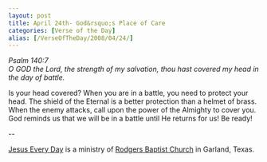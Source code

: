 ```yaml
---
layout: post
title: April 24th- God&rsquo;s Place of Care
categories: [Verse of the Day]
alias: [/VerseOfTheDay/2008/04/24/]
---
```


_Psalm 140:7  
O GOD the Lord, the strength of my salvation, thou hast covered my
head in the day of battle._

Is your head covered? When you are in a battle, you need to protect
your head. The shield of the Eternal is a better protection than a
helmet of brass. When the enemy attacks, call upon the power of the
Almighty to cover you. God reminds us that we will be in a battle
until He returns for us! Be ready!

 --

<a href=http://jesuseveryday.net>Jesus Every Day</a> is a ministry of <a href=http://rodgersbaptist.net>Rodgers Baptist Church</a> in Garland, Texas.
